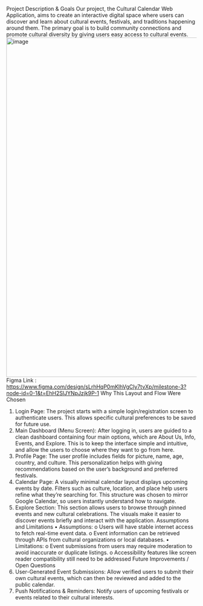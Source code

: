 Project Description & Goals
Our project, the Cultural Calendar Web Application, aims to create an interactive digital space where users can discover and learn about cultural events, festivals, and traditions happening around them. The primary goal is to build community connections and promote cultural diversity by giving users easy access to cultural events.
<img width="1258" height="899" alt="image" src="https://github.com/user-attachments/assets/f2c8644e-869f-4eb5-bb84-f783348809d7" />
Figma Link : https://www.figma.com/design/sLrhHqP0mKlhVgCly7tvXp/milestone-3?node-id=0-1&t=EhH2SlJYNpJzjk9P-1
Why This Layout and Flow Were Chosen
1.	Login Page:
The project starts with a simple login/registration screen to authenticate users. This allows specific cultural preferences to be saved for future use.
2.	Main Dashboard (Menu Screen):
After logging in, users are guided to a clean dashboard containing four main options, which are About Us, Info, Events, and Explore. This is to keep the interface simple and intuitive, and allow the users to choose where they want to go from here.
3.	Profile Page:
The user profile includes fields for picture, name, age, country, and culture. This personalization helps with giving recommendations based on the user’s background and preferred festivals.
4.	Calendar Page:
A visually minimal calendar layout displays upcoming events by date. Filters such as culture, location, and place help users refine what they’re searching for. This structure was chosen to mirror Google Calendar, so users instantly understand how to navigate.
5.	Explore Section:
This section allows users to browse through pinned events and new cultural celebrations. The visuals make it easier to discover events briefly and interact with the application.
Assumptions and Limitations
•	Assumptions:
o	Users will have stable internet access to fetch real-time event data.
o	Event information can be retrieved through APIs from cultural organizations or local databases.
•	Limitations:
o	Event submissions from users may require moderation to avoid inaccurate or duplicate listings.
o	Accessibility features like screen reader compatibility still need to be addressed
Future Improvements / Open Questions
1.	User-Generated Event Submissions:
Allow verified users to submit their own cultural events, which can then be reviewed and added to the public calendar.
2.	Push Notifications & Reminders:
Notify users of upcoming festivals or events related to their cultural interests.

